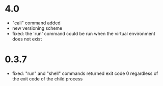 # 4.0

- "call" command added
- new versioning scheme
- fixed: the 'run' command could be run when the virtual environment does not exist

# 0.3.7

- fixed: "run" and "shell" commands returned exit code 0 regardless of the 
  exit code of the child process 